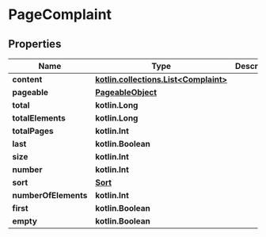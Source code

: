 
# PageComplaint

## Properties
Name | Type | Description | Notes
------------ | ------------- | ------------- | -------------
**content** | [**kotlin.collections.List&lt;Complaint&gt;**](Complaint) |  |  [optional]
**pageable** | [**PageableObject**](PageableObject) |  |  [optional]
**total** | **kotlin.Long** |  |  [optional]
**totalElements** | **kotlin.Long** |  |  [optional]
**totalPages** | **kotlin.Int** |  |  [optional]
**last** | **kotlin.Boolean** |  |  [optional]
**size** | **kotlin.Int** |  |  [optional]
**number** | **kotlin.Int** |  |  [optional]
**sort** | [**Sort**](Sort) |  |  [optional]
**numberOfElements** | **kotlin.Int** |  |  [optional]
**first** | **kotlin.Boolean** |  |  [optional]
**empty** | **kotlin.Boolean** |  |  [optional]



